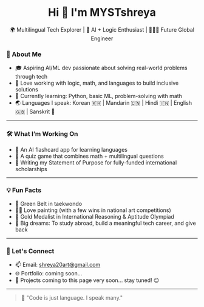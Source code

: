 <h1 align="center">Hi 👋 I'm MYSTshreya</h1>
<p align="center">
  🌍 Multilingual Tech Explorer | 🧠 AI + Logic Enthusiast | 👩🏻‍💻 Future Global Engineer  
</p>



### 🚀 About Me

- 🎓 Aspiring AI/ML dev passionate about solving real-world problems through tech
- 🧠 Love working with logic, math, and languages to build inclusive solutions
- 🌱 Currently learning: Python, basic ML, problem-solving with math
- 🌏 Languages I speak: Korean 🇰🇷 | Mandarin 🇨🇳 | Hindi 🇮🇳 | English 🇬🇧 | Sanskrit 🚩

---

### 🛠 What I’m Working On

- 🤖 An AI flashcard app for learning languages  
- 🧩 A quiz game that combines math + multilingual questions  
- 📝 Writing my Statement of Purpose for fully-funded international scholarships  

---

### 💡 Fun Facts

- 🥋 Green Belt in taekwondo  
- 🧑‍🎨 Love painting (with a few wins in national art competitions)  
- 🧩 Gold Medalist in International Reasoning & Aptitude Olympiad  
- 🎯 Big dreams: To study abroad, build a meaningful tech career, and give back

---

### 🔗 Let's Connect

- 📫 Email: shreya20art@gmail.com 
- 🌐 Portfolio: coming soon...
- 🧠 Projects coming to this page very soon... stay tuned! 😉

---

> 💬 "Code is just language. I speak many."

